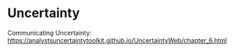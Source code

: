 # Uncertainty

Communicating Uncertainty: https://analystsuncertaintytoolkit.github.io/UncertaintyWeb/chapter_6.html







